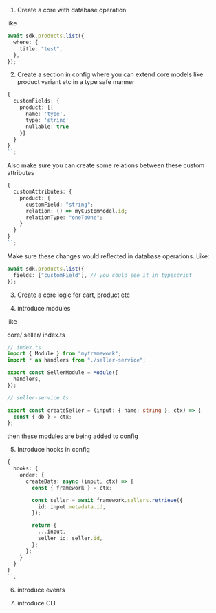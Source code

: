 1. Create a core with database operation

like

```ts
await sdk.products.list({
  where: {
    title: "test",
  },
});
```

2. Create a section in config where you can extend core models like product variant etc in a type safe manner

```ts
{
  customFields: {
    product: [{
      name: 'type',
      type: 'string'
      nullable: true
    }]
  }
}
``;
```

Also make sure you can create some relations between these custom attributes

```ts
{
  customAttributes: {
    product: {
      customField: "string";
      relation: () => myCustomModel.id;
      relationType: "oneToOne";
    }
  }
}
``;
```

Make sure these changes would reflected in database operations. Like:

```ts
await sdk.products.list({
  fields: ["customField"], // you could see it in typescript
});
```

3. Create a core logic for cart, product etc

4. introduce modules

like

core/
seller/
index.ts

```ts
// index.ts
import { Module } from "myframework";
import * as handlers from "./seller-service";

export const SellerModule = Module({
  handlers,
});
```

```ts
// seller-service.ts

export const createSeller = (input: { name: string }, ctx) => {
  const { db } = ctx;
};
```

then these modules are being added to config

5. Introduce hooks in config

```ts
{
  hooks: {
    order: {
      createData: async (input, ctx) => {
        const { framework } = ctx;

        const seller = await framework.sellers.retrieve({
          id: input.metadata.id,
        });

        return {
          ...input,
          seller_id: seller.id,
        };
      };
    }
  }
}
``;
```

6. introduce events

7. introduce CLI
